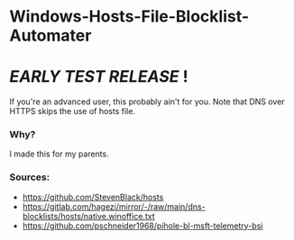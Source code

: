 # Windows-Hosts-File-Blocklist-Automater
# *EARLY TEST RELEASE* !
If you're an advanced user, this probably ain't for you. Note that DNS over HTTPS skips the use of hosts file.


### Why?
I made this for my parents.

### Sources:
- https://github.com/StevenBlack/hosts
- https://gitlab.com/hagezi/mirror/-/raw/main/dns-blocklists/hosts/native.winoffice.txt
- https://github.com/pschneider1968/pihole-bl-msft-telemetry-bsi

